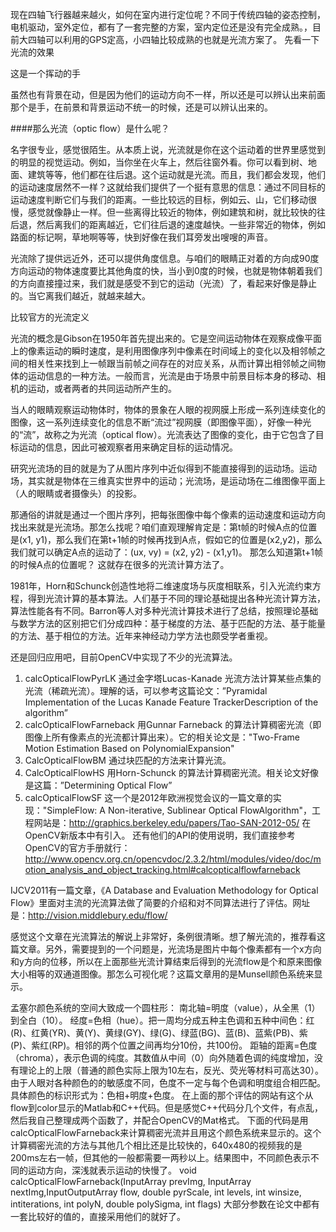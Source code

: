 
现在四轴飞行器越来越火，如何在室内进行定位呢？不同于传统四轴的姿态控制，电机驱动，室外定位，都有了一套完整的方案，室内定位还是没有完全成熟。，目前大四轴可以利用的GPS定高，小四轴比较成熟的也就是光流方案了。
先看一下光流的效果

这是一个挥动的手


虽然也有背景在动，但是因为他们的运动方向不一样，所以还是可以辨认出来前面那个是手，在前景和背景运动不统一的时候，还是可以辨认出来的。



####那么光流（optic flow）是什么呢？

名字很专业，感觉很陌生。从本质上说，光流就是你在这个运动着的世界里感觉到的明显的视觉运动。例如，当你坐在火车上，然后往窗外看。你可以看到树、地面、建筑等等，他们都在往后退。这个运动就是光流。而且，我们都会发现，他们的运动速度居然不一样？这就给我们提供了一个挺有意思的信息：通过不同目标的运动速度判断它们与我们的距离。一些比较远的目标，例如云、山，它们移动很慢，感觉就像静止一样。但一些离得比较近的物体，例如建筑和树，就比较快的往后退，然后离我们的距离越近，它们往后退的速度越快。一些非常近的物体，例如路面的标记啊，草地啊等等，快到好像在我们耳旁发出嗖嗖的声音。       

光流除了提供远近外，还可以提供角度信息。与咱们的眼睛正对着的方向成90度方向运动的物体速度要比其他角度的快，当小到0度的时候，也就是物体朝着我们的方向直接撞过来，我们就是感受不到它的运动（光流）了，看起来好像是静止的。当它离我们越近，就越来越大。

比较官方的光流定义

光流的概念是Gibson在1950年首先提出来的。它是空间运动物体在观察成像平面上的像素运动的瞬时速度，是利用图像序列中像素在时间域上的变化以及相邻帧之间的相关性来找到上一帧跟当前帧之间存在的对应关系，从而计算出相邻帧之间物体的运动信息的一种方法。一般而言，光流是由于场景中前景目标本身的移动、相机的运动，或者两者的共同运动所产生的。

当人的眼睛观察运动物体时，物体的景象在人眼的视网膜上形成一系列连续变化的图像，这一系列连续变化的信息不断“流过”视网膜（即图像平面），好像一种光的“流”，故称之为光流（optical flow）。光流表达了图像的变化，由于它包含了目标运动的信息，因此可被观察者用来确定目标的运动情况。

研究光流场的目的就是为了从图片序列中近似得到不能直接得到的运动场。运动场，其实就是物体在三维真实世界中的运动；光流场，是运动场在二维图像平面上（人的眼睛或者摄像头）的投影。

那通俗的讲就是通过一个图片序列，把每张图像中每个像素的运动速度和运动方向找出来就是光流场。那怎么找呢？咱们直观理解肯定是：第t帧的时候A点的位置是(x1, y1)，那么我们在第t+1帧的时候再找到A点，假如它的位置是(x2,y2)，那么我们就可以确定A点的运动了：(ux, vy) = (x2, y2) - (x1,y1)。
那怎么知道第t+1帧的时候A点的位置呢？ 这就存在很多的光流计算方法了。

1981年，Horn和Schunck创造性地将二维速度场与灰度相联系，引入光流约束方程，得到光流计算的基本算法。人们基于不同的理论基础提出各种光流计算方法，算法性能各有不同。Barron等人对多种光流计算技术进行了总结，按照理论基础与数学方法的区别把它们分成四种：基于梯度的方法、基于匹配的方法、基于能量的方法、基于相位的方法。近年来神经动力学方法也颇受学者重视。

还是回归应用吧，目前OpenCV中实现了不少的光流算法。

1. calcOpticalFlowPyrLK
通过金字塔Lucas-Kanade 光流方法计算某些点集的光流（稀疏光流）。理解的话，可以参考这篇论文：”Pyramidal Implementation of the Lucas Kanade Feature TrackerDescription of the algorithm”
2. calcOpticalFlowFarneback
用Gunnar Farneback 的算法计算稠密光流（即图像上所有像素点的光流都计算出来）。它的相关论文是："Two-Frame Motion Estimation Based on PolynomialExpansion"
3. CalcOpticalFlowBM
通过块匹配的方法来计算光流。
4. CalcOpticalFlowHS
用Horn-Schunck 的算法计算稠密光流。相关论文好像是这篇：”Determining Optical Flow”
5. calcOpticalFlowSF
这一个是2012年欧洲视觉会议的一篇文章的实现："SimpleFlow: A Non-iterative, Sublinear Optical FlowAlgorithm"，工程网站是：http://graphics.berkeley.edu/papers/Tao-SAN-2012-05/  在OpenCV新版本中有引入。
还有他们的API的使用说明，我们直接参考OpenCV的官方手册就行：
http://www.opencv.org.cn/opencvdoc/2.3.2/html/modules/video/doc/motion_analysis_and_object_tracking.html#calcopticalflowfarneback

IJCV2011有一篇文章，《A Database and Evaluation Methodology for Optical Flow》里面对主流的光流算法做了简要的介绍和对不同算法进行了评估。网址是：http://vision.middlebury.edu/flow/

感觉这个文章在光流算法的解说上非常好，条例很清晰。想了解光流的，推荐看这篇文章。另外，需要提到的一个问题是，光流场是图片中每个像素都有一个x方向和y方向的位移，所以在上面那些光流计算结束后得到的光流flow是个和原来图像大小相等的双通道图像。那怎么可视化呢？这篇文章用的是Munsell颜色系统来显示。



孟塞尔颜色系统的空间大致成一个圆柱形：
南北轴=明度（value），从全黑（1）到全白（10）。
经度=色相（hue）。把一周均分成五种主色调和五种中间色：红(R)、红黄(YR)、黄(Y)、黄绿(GY)、绿(G)、绿蓝(BG)、蓝(B)、蓝紫(PB)、紫(P)、紫红(RP)。相邻的两个位置之间再均分10份，共100份。
距轴的距离=色度（chroma），表示色调的纯度。其数值从中间（0）向外随着色调的纯度增加，没有理论上的上限（普通的颜色实际上限为10左右，反光、荧光等材料可高达30）。由于人眼对各种颜色的的敏感度不同，色度不一定与每个色调和明度组合相匹配。
具体颜色的标识形式为：色相+明度+色度。
在上面的那个评估的网站有这个从flow到color显示的Matlab和C++代码。但是感觉C++代码分几个文件，有点乱，然后我自己整理成两个函数了，并配合OpenCV的Mat格式。
下面的代码是用calcOpticalFlowFarneback来计算稠密光流并且用这个颜色系统来显示的。这个计算稠密光流的方法与其他几个相比还是比较快的，640x480的视频我的是200ms左右一帧，但其他的一般都需要一两秒以上。结果图中，不同颜色表示不同的运动方向，深浅就表示运动的快慢了。
void calcOpticalFlowFarneback(InputArray prevImg, InputArray nextImg,InputOutputArray flow, double pyrScale, int levels, int winsize, intiterations, int polyN, double polySigma, int flags)
大部分参数在论文中都有一套比较好的值的，直接采用他们的就好了。